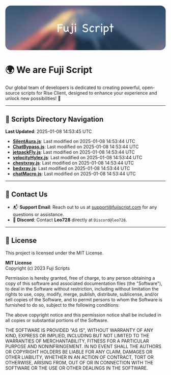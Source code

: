 ![Banner](.github/b.webp)

# 🌍 **We are Fuji Script**

Our global team of developers is dedicated to creating powerful, open-source scripts for Rise Client, designed to enhance your experience and unlock new possibilities! 🌟

---
<!-- SCRIPTS_NAVIGATION_START -->
## 📂 **Scripts Directory Navigation**

**Last Updated**: 2025-01-08 14:53:45 UTC

- **[SilentAura.js](scripts/SilentAura.js)**: Last modified on 2025-01-08 14:53:44 UTC
- **[ChatBypass.js](scripts/ChatBypass.js)**: Last modified on 2025-01-08 14:53:44 UTC
- **[jetpackFly.js](scripts/jetpackFly.js)**: Last modified on 2025-01-08 14:53:44 UTC
- **[velocityHylex.js](scripts/velocityHylex.js)**: Last modified on 2025-01-08 14:53:44 UTC
- **[chestxray.js](scripts/chestxray.js)**: Last modified on 2025-01-08 14:53:44 UTC
- **[bedxray.js](scripts/bedxray.js)**: Last modified on 2025-01-08 14:53:44 UTC
- **[chatMacro.js](scripts/chatMacro.js)**: Last modified on 2025-01-08 14:53:44 UTC

<!-- SCRIPTS_NAVIGATION_END -->

---

## 💬 **Contact Us**  
- 📬 **Support Email**: Reach out to us at [support@fujiscript.com](mailto:support@fujiscript.com) for any questions or assistance.  
- 💬 **Discord**: Contact **Leo728** directly at `Discord@leo728`.

---

## 📜 **License**

This project is licensed under the MIT License.  

**MIT License**  
Copyright (c) 2023 Fuji Scripts  

Permission is hereby granted, free of charge, to any person obtaining a copy of this software and associated documentation files (the "Software"), to deal in the Software without restriction, including without limitation the rights to use, copy, modify, merge, publish, distribute, sublicense, and/or sell copies of the Software, and to permit persons to whom the Software is furnished to do so, subject to the following conditions:  

The above copyright notice and this permission notice shall be included in all copies or substantial portions of the Software.  

THE SOFTWARE IS PROVIDED "AS IS", WITHOUT WARRANTY OF ANY KIND, EXPRESS OR IMPLIED, INCLUDING BUT NOT LIMITED TO THE WARRANTIES OF MERCHANTABILITY, FITNESS FOR A PARTICULAR PURPOSE AND NONINFRINGEMENT. IN NO EVENT SHALL THE AUTHORS OR COPYRIGHT HOLDERS BE LIABLE FOR ANY CLAIM, DAMAGES OR OTHER LIABILITY, WHETHER IN AN ACTION OF CONTRACT, TORT OR OTHERWISE, ARISING FROM, OUT OF OR IN CONNECTION WITH THE SOFTWARE OR THE USE OR OTHER DEALINGS IN THE SOFTWARE.  
